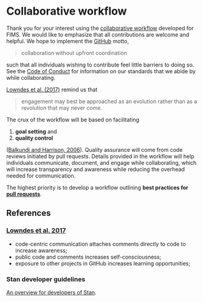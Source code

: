 # Collaborative workflow

Thank you for your interest using the [collaborative
workflow](https://noaa-fims.github.io/collaborative_workflow) developed for
FIMS. We would like to emphasize that all contributions are welcome and
helpful. We hope to implement the [GitHub](https://www.github.com) motto,

>collaboration without upfront coordination

such that all individuals wishing to contribute feel little barriers to doing so.
See the [Code of
Conduct](https://noaa-fims.github.io/collaborative_workflow/code-of-conduct.html#code-of-conduct)
for information on our standards that we abide by while collaborating.

[Lowndes et al. (2017)](https://www.nature.com/articles/s41559-017-0160)
remind us that

>engagement may best be approached as an evolution rather than as a revolution that may never come.

The crux of the workflow will be based on facilitating

1. **goal setting** and
1. **quality control**

([Balkundi and Harrison, 2006](https://doi.org/10.5465/amj.2006.20785500)).
Quality assurance will come from code reviews initiated by pull requests.
Details provided in the workflow will help individuals communicate, document,
and engage while collaborating, which will increase transparency and awareness
while reducing the overhead needed for communication.

The highest priority is to develop a workflow outlining
**best practices for [pull requests](https://help.github.com/articles/using-pull-requests)**.

## References

### [Lowndes et al. 2017](https://doi.org/10.1038/s41559-017-0160)

  * code-centric communication attaches comments directly to code to increase awareness;
  * public code and comments increases self-consciousness;
  * exposure to other projects in GitHub increases learning opportunities;

### Stan developer guidelines

[An overview for developers of
Stan](https://github.com/stan-dev/stan/wiki/Developer-process-overview).
